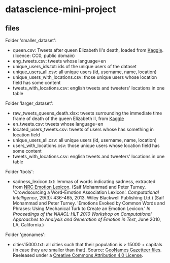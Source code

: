 # datascience-mini-project

## files

Folder 'smaller_dataset':
- queen.csv: Tweets after queen Elizabeth II's death, loaded from [Kaggle](https://www.kaggle.com/datasets/aneeshtickoo/tweets-after-queen-elizabeth-iis-death). (licence: CC0, public domain)
- eng_tweets.csv: tweets whose language=en
- unique_users_ids.txt: ids of the unique users of the dataset
- unique_users_all.csv: all unique users (id, username, name, location)
- unique_users_with_locations.csv: those unique users whose location field has some content
- tweets_with_locations.csv: english tweets and tweeters' locations in one table

Folder 'larger_dataset':
- raw_tweets_queens_death.xlsx: tweets surrounding the immediate time frame of death of the queen Elizabeth II, from [Kaggle](https://www.kaggle.com/datasets/welcomehere/death-of-the-queen?select=raw_tweets_queens_death.xlsx)
- en_tweets.csv: tweets whose language=en
- located_users_tweets.csv: tweets of users whose has something in location field
- unique_users_all.csv: all unique users (id, username, name, location)
- users_with_locations.csv: those unique users whose location field has some content
- tweets_with_locations.csv: english tweets and tweeters' locations in one table

Folder 'tools':
- sadness_lexicon.txt: lemmas of words indicating sadness, extracted from [NRC Emotion Lexicon](http://saifmohammad.com/WebPages/NRC-Emotion-Lexicon.htm). (Saif Mohammad and Peter Turney. 'Crowdsourcing a Word-Emotion Association Lexicon'. <i>Computational Intelligence</i>, 29(3): 436-465, 2013. Wiley Blackwell Publishing Ltd.) (Saif Mohammad and Peter Turney. 'Emotions Evoked by Common Words and Phrases: Using Mechanical Turk to Create an Emotion Lexicon.' <i>In Proceedings of the NAACL-HLT 2010 Workshop on Computational Approaches to Analysis and Generation of Emotion in Text</i>, June 2010, LA, California.)

Folder 'geonames':
- cities15000.txt: all cities such that their population is > 15000 + capitals (in case they are smaller than that). Source: [GeoNames Gazetteer files](http://download.geonames.org/export/dump/). Reeleased under a [Creative Commons Attribution 4.0 License](https://creativecommons.org/licenses/by/4.0/).
